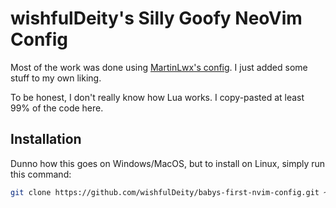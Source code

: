 # wishfulDeity's Silly Goofy NeoVim Config

Most of the work was done using [MartinLwx's config](https://martinlwx.github.io/en/config-neovim-from-scratch/). 
I just added some stuff to my own liking.

To be honest, I don't really know how Lua works. I copy-pasted at least 99% of the code here.

## Installation
Dunno how this goes on Windows/MacOS, but to install on Linux, simply run this command:
```bash
git clone https://github.com/wishfulDeity/babys-first-nvim-config.git ~/.config/nvim
```
